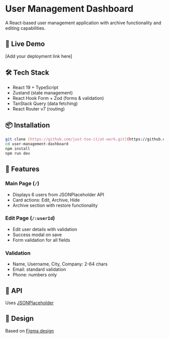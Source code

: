 # User Management Dashboard

A React-based user management application with archive functionality and editing capabilities.

## 🚀 Live Demo

[Add your deployment link here]

## 🛠️ Tech Stack

- React 19 + TypeScript
- Zustand (state management)
- React Hook Form + Zod (forms & validation)
- TanStack Query (data fetching)
- React Router v7 (routing)

## 📦 Installation

```bash
git clone [https://github.com/just-too-it/at-work.git](https://github.com/just-too-it/at-work.git)
cd user-management-dashboard
npm install
npm run dev
```

## 📖 Features

### Main Page (`/`)

- Displays 6 users from JSONPlaceholder API
- Card actions: Edit, Archive, Hide
- Archive section with restore functionality

### Edit Page (`/:userId`)

- Edit user details with validation
- Success modal on save
- Form validation for all fields

### Validation

- Name, Username, City, Company: 2-64 chars
- Email: standard validation
- Phone: numbers only

## 🔗 API

Uses [JSONPlaceholder](https://jsonplaceholder.typicode.com/users)

## 🎨 Design

Based on [Figma design](https://www.figma.com/file/ZUhwEwudliE4AF3JMDEDkj/Test-task)
